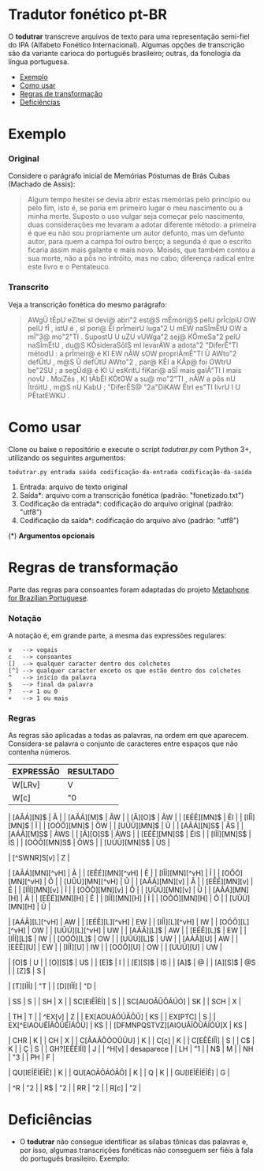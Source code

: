 # Tradutor fonético pt-BR

O **todutrar** transcreve arquivos de texto para uma representação semi-fiel do IPA (Alfabeto Fonético Internacional). Algumas opções de transcrição são da variante carioca do português brasileiro; outras, da fonologia da língua portuguesa.

* [Exemplo](#exemplo)
* [Como usar](#como-usar)
* [Regras de transformação](#regras-de-tranformação)
* [Deficiências](#deficiências)

# Exemplo

### Original

Considere o parágrafo inicial de Memórias Póstumas de Brás Cubas (Machado de Assis):

>Algum tempo hesitei se devia abrir estas memórias pelo princípio ou pelo fim, isto é, se poria em primeiro lugar o meu nascimento ou a minha morte. Suposto o uso vulgar seja começar pelo nascimento, duas considerações me levaram a adotar diferente método: a primeira é que eu não sou propriamente um autor defunto, mas um defunto autor, para quem a campa foi outro berço; a segunda é que o escrito ficaria assim mais galante e mais novo. Moisés, que também contou a sua morte, não a pôs no intróito, mas no cabo; diferença radical entre este livro e o Pentateuco.

### Transcrito

Veja a transcrição fonética do mesmo parágrafo:

>AWgŨ tẼpU eZitei sI devi@ abri"2 est@S mẼmóri@S pelU prĨcípiU OW pelU fĨ , istU é , sI pori@ ẼI prĨmeirU luga"2 U mEW naSĨmẼtU OW a mĨ"3@ mo"2"TI . SupostU U uZU vUWga"2 sej@ KÕmeSa"2 pelU naSĨmẼtU , du@S KÕsideraSõIS mI levarÃW a adota"2 "DiferẼ"TI métodU : a prĨmeir@ é KI EW nÃW sOW propriÃmẼ"TI Ũ AWto"2 defŨtU , m@S Ũ defŨtU AWto"2 , par@ KẼI a KÃp@ foi OWtrU be"2SU ; a segŨd@ é KI U esKritU fiKari@ aSĨ mais galÃ"TI I mais novU . MoiZés , KI tÃbẼI KÕtOW a su@ mo"2"TI , nÃW a pôs nU ĨtróitU , m@S nU KabU ; "DiferẼS@ "2a"DiKAW ẼtrI es"TI livrU I U PẼtatEWKU .

# Como usar

Clone ou baixe o repositório e execute o script *todutrar.py* com Python 3+, utilizando os seguintes argumentos:

    todutrar.py entrada saúda codificação-da-entrada codificação-da-saída

1. Entrada: arquivo de texto original
2. Saída*: arquivo com a transcrição fonética (padrão: "fonetizado.txt")
3. Codificação da entrada*: codificação do arquivo original (padrão: "utf8")
4. Codificação da saída*: codificação do arquivo alvo (padrão: "utf8")


(*) **Argumentos opcionais**


# Regras de transformação

Parte das regras para consoantes foram adaptadas do projeto [Metaphone for Brazilian Portuguese](https://sourceforge.net/p/metaphoneptbr/code/ci/master/tree/README#l56).

### Notação

A notação é, em grande parte, a mesma das expressões regulares:

	v	--> vogais
	c	--> consoantes
	[]	--> qualquer caracter dentro dos colchetes
	[^]	--> qualquer caracter exceto os que estão dentro dos colchetes
	^	--> início da palavra
	$	--> final da palavra
	?	--> 1 ou 0
	+	--> 1 ou mais

### Regras

As regras são aplicadas a todas as palavras, na ordem em que aparecem. Considera-se palavra o conjunto de caracteres entre espaços que não contenha números.

| EXPRESSÃO | RESULTADO |
| -- | -- |
| W[LRv] | V |
| W[c] | "0 |

| [AÃÁ][N]$ | Ã |
| [AÃÁ][M]$ | ÃW |
| [Ã][O]$ | ÃW |
| [EÉẼ][MN]$ | ẼI |
| [IÍĨ][MN]$ | Ĩ |
| [OÓÕ][MN]$ | ÕW |
| [UÚŨ][MN]$ | Ũ |
| [AÃÁ][N]S$ | ÃS |
| [AÁÃ][M]S$ | ÃWS |
| [Ã][O]S$ | ÃWS |
| [EÉẼ][MN]S$ | ẼIS |
| [IĨÍ][MN]S$ | ĨS |
| [OÓÕ][MN]S$ | ÕWS |
| [UÚŨ][MN]S$ | ŨS |

| [^SWNR]S[v] | Z |

| [AÂÁ][MN][^vH] | Ã |
| [EÊÉ][MN][^vH] | Ẽ |
| [IÎÍ][MN][^vH] | Ĩ |
| [OÔÓ][MN][^vH] | Õ |
| [UÛÚ][MN][^vH] | Ũ |
| [AÂÁ][MN][v] | Ã |
| [EÊÉ][MN][v] | Ẽ |
| [IÎÍ][MN][v] | Ĩ |
| [OÔÒ][MN][v] | Õ |
| [UÛÚ][MN][v] | Ũ |
| [AÂÁ][MN][H] | Ã |
| [EÊÉ][MN][H] | Ẽ |
| [IÎÍ][MN][H] | Ĩ |
| [OÔÓ][MN][H] | Õ |
| [UÛÚ][MN][H] | Ũ |

| [AÁÂ][L][^vH] | AW |
| [EÉÊ][L][^vH] | EW |
| [IÍĨ][L][^vH] | IW |
| [OÓÔ][L][^vH] | OW |
| [UŨÚ][L][^vH] | UW |
| [AÁÂ][L]$ | AW |
| [EÉÊ][L]$ | EW |
| [IĨÍ][L]$ | IW |
| [OÓÔ][L]$ | OW |
| [UŨÚ][L]$ | UW |
| [AÁÂ][U] | AW |
| [EÉÊ][U] | EW |
| [IÍĨ][U] | IW |
| [OÓÔ][U] | OW |
| [UÚŨ][U] | UW |

| [O]$ | U |
| [O][S]$ | US |
| [E]$ | I |
| [E][S]$ | IS |
| [A]$ | @ |
| [A][S]$ | @S |
| [Z]$ | S |

| [T][IĨÍ] | "T |
| [D][IĨÍ] | "D |

| SS | S |
| SH | X |
| SC[EIẼĨÉÍ] | S |
| SC[AUOÃŨÕÁÚÓ] | SK |
| SCH | X |

| TH | T |
| ^EX[v] | Z |
| EX[AOUÁÓÚÃÕŨ] | KS |
| EX[PTC] | S |
| EX[^EIAOUẼĨÃÕŨÉÍÁÓÚ] | KS |
| [DFMNPQSTVZ][AIOUÃĨÕŨÁÍÓÚ]X | KS |

| CHR | K |
| CH | X |
| C[ÂAÃÔÕOÛŨU] | K |
| C[c] | K |
| C[EÊẼIÎĨ] | S |
| C$ | K |
| Ç | S |
| GH?[EẼÉIĨÍ] | J |
| ^H[v] | desaparece |
| LH | "1 |
| N$ | M |
| NH | "3 |
| PH | F |

| QU[IEĨẼÍÉÎÊ] | K |
| QU[AOÃÕÁÓÂÔ] | K |
| Q | K |
| GU[IEĨẼÍÉÎÊ] | G |

| ^R | "2 |
| R$ | "2 |
| RR | "2 |
| R[c] | "2 |


# Deficiências
* O **todutrar** não consegue identificar as sílabas tônicas das palavras e, por isso, algumas transcrições fonéticas não conseguem ser fiéis à fala do português brasileiro. Exemplo:
